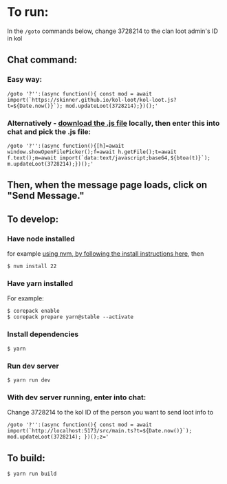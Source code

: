 # To run:
In the `/goto` commands below, change 3728214 to the clan loot admin's ID in kol

## Chat command:
### Easy way:

    /goto '?'':(async function(){ const mod = await import(`https://skinner.github.io/kol-loot/kol-loot.js?t=${Date.now()}`); mod.updateLoot(3728214);})();'

### Alternatively - [download the .js file](https://skinner.github.io/kol-loot/kol-loot.js) locally, then enter this into chat and pick the .js file:

    /goto '?'':(async function(){[h]=await window.showOpenFilePicker();f=await h.getFile();t=await f.text();m=await import(`data:text/javascript;base64,${btoa(t)}`); m.updateLoot(3728214);})();'

## Then, when the message page loads, click on "Send Message."

## To develop:
### Have node installed
for example [using nvm, by following the install instructions here](https://github.com/nvm-sh/nvm), then

    $ nvm install 22

### Have yarn installed
For example:

    $ corepack enable
    $ corepack prepare yarn@stable --activate

### Install dependencies
    $ yarn

### Run dev server
    $ yarn run dev

### With dev server running, enter into chat:
Change 3728214 to the kol ID of the person you want to send loot info to

    /goto '?'':(async function(){ const mod = await import(`http://localhost:5173/src/main.ts?t=${Date.now()}`); mod.updateLoot(3728214); })();z='

## To build:
    $ yarn run build
